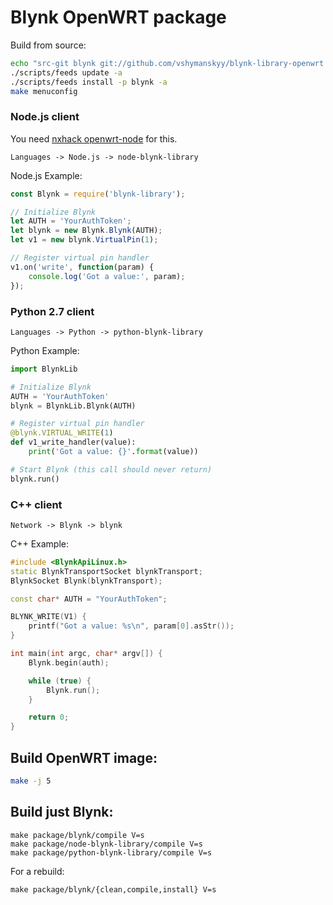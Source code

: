 # Blynk OpenWRT package

Build from source:

```bash
echo "src-git blynk git://github.com/vshymanskyy/blynk-library-openwrt.git" >> ./feeds.conf
./scripts/feeds update -a
./scripts/feeds install -p blynk -a
make menuconfig
```

### Node.js client
You need [nxhack openwrt-node](https://github.com/nxhack/openwrt-node-packages) for this.
```
Languages -> Node.js -> node-blynk-library
```
Node.js Example:
```js
const Blynk = require('blynk-library');

// Initialize Blynk
let AUTH = 'YourAuthToken';
let blynk = new Blynk.Blynk(AUTH);
let v1 = new blynk.VirtualPin(1);

// Register virtual pin handler
v1.on('write', function(param) {
    console.log('Got a value:', param);
});
```

### Python 2.7 client
```
Languages -> Python -> python-blynk-library
```
Python Example:
```python
import BlynkLib

# Initialize Blynk
AUTH = 'YourAuthToken'
blynk = BlynkLib.Blynk(AUTH)

# Register virtual pin handler
@blynk.VIRTUAL_WRITE(1)
def v1_write_handler(value):
    print('Got a value: {}'.format(value))

# Start Blynk (this call should never return)
blynk.run()
```

### C++ client
```
Network -> Blynk -> blynk
```
C++ Example:
```cpp
#include <BlynkApiLinux.h>
static BlynkTransportSocket blynkTransport;
BlynkSocket Blynk(blynkTransport);

const char* AUTH = "YourAuthToken";

BLYNK_WRITE(V1) {
    printf("Got a value: %s\n", param[0].asStr());
}

int main(int argc, char* argv[]) {
    Blynk.begin(auth);

    while (true) {
        Blynk.run();
    }

    return 0;
}
```

## Build OpenWRT image:
```bash
make -j 5
```

## Build just Blynk:
```
make package/blynk/compile V=s
make package/node-blynk-library/compile V=s
make package/python-blynk-library/compile V=s
```

For a rebuild:
```
make package/blynk/{clean,compile,install} V=s
```
